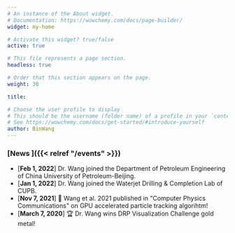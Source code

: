 ```yaml
---
# An instance of the About widget.
# Documentation: https://wowchemy.com/docs/page-builder/
widget: my-home

# Activate this widget? true/false
active: true

# This file represents a page section.
headless: true

# Order that this section appears on the page.
weight: 30

title:

# Choose the user profile to display
# This should be the username (folder name) of a profile in your `content/authors/` folder.
# See https://wowchemy.com/docs/get-started/#introduce-yourself
author: BinWang
---
```


### [News ]({{< relref "/events" >}})
* [**Feb 1, 2022**] Dr. Wang joined the Department of Petroleum Engineering of China University of Petroleum-Beijing.
* [**Jan 1, 2022**] Dr. Wang joined the Waterjet Drilling & Completion Lab of CUPB.
* [**Nov 7, 2021**] 📰 Wang et al. 2021 published in "Computer Physics Communications" on GPU accelerated particle tracking algorihtm!
* [**March 7, 2020**] 🏆 Dr. Wang wins DRP Visualization Challenge gold metal!



